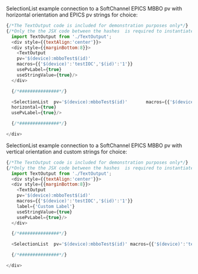 

SelectionList example connection to a SoftChannel EPICS MBBO pv with horizontal orientation and EPICS pv strings for choice:

```js
{/*The TextOutput code is included for demonstration purposes only*/}  
{/*Only the the JSX code between the hashes  is required to instantiate the SelectionList */}  
  import TextOutput from './TextOutput';
  <div style={{textAlign:'center'}}>
  <div style={{marginBottom:8}}>
    <TextOutput
    pv='$(device):mbboTest$(id)'
    macros={{'$(device)':'testIOC','$(id)':'1'}}
    usePvLabel={true}
    useStringValue={true}/>
  </div>

  {/*###############*/}  

  <SelectionList  pv='$(device):mbboTest$(id)'       macros={{'$(device)':'testIOC','$(id)':'1'}}
  horizontal={true}  
  usePvLabel={true}/>

  {/*###############*/}

</div>
```

SelectionList example connection to a SoftChannel EPICS MBBO pv with vertical orientation and custom strings for choice:

```js
{/*The TextOutput code is included for demonstration purposes only*/}  
{/*Only the the JSX code between the hashes  is required to instantiate the SelectionList */}  
  import TextOutput from './TextOutput';
  <div style={{textAlign:'center'}}>
  <div style={{marginBottom:8}}>
    <TextOutput
    pv='$(device):mbboTest$(id)'
    macros={{'$(device)':'testIOC','$(id)':'1'}}
    label={'Custom Label'}
    useStringValue={true}
    usePvLabel={true}/>
  </div>

  {/*###############*/}  

  <SelectionList  pv='$(device):mbboTest$(id)' macros={{'$(device)':'testIOC','$(id)':'1'}}    usePvLabel={true} labelPlacement='bottom' custom_selection_strings={['text 1','text 3']}/>

  {/*###############*/}

</div>
```
